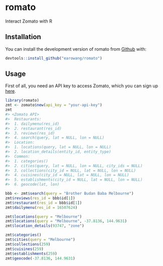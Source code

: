 
<!-- README.md is generated from README.Rmd. Please edit that file -->

# romato

Interact Zomato with R

## Installation

You can install the development version of romato from
[Github](https://github.com/earowang/romato) with:

``` r
devtools::install_github("earowang/romato")
```

## Usage

First of all, you need an API key to access Zomato, which you can sign
up [here](https://developers.zomato.com/api).

``` r
library(romato)
zmt <- zomato$new(api_key = "your-api-key")
zmt
#> <Zomato API> 
#>  Restaurants: 
#>  1. dailymenu(res_id)
#>  2. restaurant(res_id)
#>  3. reviews(res_id)
#>  4. search(query, lat = NULL, lon = NULL)
#>  Location: 
#>  1. locations(query, lat = NULL, lon = NULL)
#>  2. location_details(entity_id, entity_type)
#>  Common: 
#>  1. categories()
#>  2. cities(query, lat = NULL, lon = NULL, city_ids = NULL)
#>  3. collections(city_id = NULL, lat = NULL, lon = NULL)
#>  4. cuisines(city_id = NULL, lat = NULL, lon = NULL)
#>  5. establishments(city_id = NULL, lat = NULL, lon = NULL)
#>  6. geocode(lat, lon)
```

``` r
bbb <- zmt$search(query = "Brother Budan Baba Melbourne")
zmt$reviews(res_id = bbb$id[1])
zmt$restaurant(res_id = bbb$id[1])
zmt$dailymenu(res_id = 16507624)

zmt$locations(query = "Melbourne")
zmt$locations(query = "Melbourne", -37.8136, 144.9631)
zmt$location_details(93747, "zone")

zmt$categories()
zmt$cities(query = "Melbourne")
zmt$collections(259)
zmt$cuisines(259)
zmt$establishments(259)
zmt$geocode(-37.8136, 144.9631)
```
